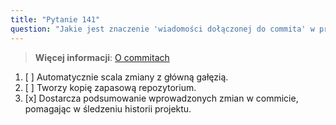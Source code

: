 ```yaml
---
title: "Pytanie 141"
question: "Jakie jest znaczenie 'wiadomości dołączonej do commita' w procesie GitHub flow?"
---
```


> **Więcej informacji**: [O commitach](https://docs.github.com/en/pull-requests/committing-changes-to-your-project/creating-and-editing-commits/about-commits)
1. [ ] Automatycznie scala zmiany z główną gałęzią.
1. [ ] Tworzy kopię zapasową repozytorium.
1. [x] Dostarcza podsumowanie wprowadzonych zmian w commicie, pomagając w śledzeniu historii projektu. 

